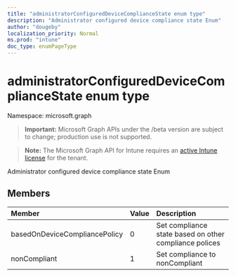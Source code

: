 ```yaml
---
title: "administratorConfiguredDeviceComplianceState enum type"
description: "Administrator configured device compliance state Enum"
author: "dougeby"
localization_priority: Normal
ms.prod: "intune"
doc_type: enumPageType
---
```


# administratorConfiguredDeviceComplianceState enum type

Namespace: microsoft.graph

> **Important:** Microsoft Graph APIs under the /beta version are subject to change; production use is not supported.

> **Note:** The Microsoft Graph API for Intune requires an [active Intune license](https://go.microsoft.com/fwlink/?linkid=839381) for the tenant.

Administrator configured device compliance state Enum

## Members
|Member|Value|Description|
|:---|:---|:---|
|basedOnDeviceCompliancePolicy|0|Set compliance state based on other compliance polices|
|nonCompliant|1|Set compliance to nonCompliant|






